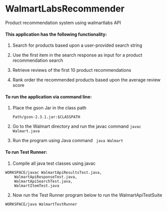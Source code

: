 # WalmartLabsRecommender
Product recommendation system using walmartlabs API

#### This application has the following functionality:

1) Search for products based upon a user-provided search string

2) Use the first item in the search response as input for a product recommendation search

3) Retrieve reviews of the first 10 product recommendations

4) Rank order the recommended products based upon the average review score





#### To run the application via command line:

1)  Place the gson Jar in the class path
   
    ` Path/gson-2.3.1.jar:$CLASSPATH `
   
2) Go to the Walmart directory and run the javac command
   ` javac Walmart.java `
 
3) Run the program using Java command
   ` java Walmart`


#### To run Test Runner:

1) Compile all java test classes using javac

```
WORKSPACE/javac WalmartApiResultsTest.java,
	WalmartApiResponseTest.java,
	WalmartApiSearchTest.java,
	WalmartItemTest.java
```	
2) Now run the Test Runner program below to run the WalmartApiTestSuite

```
WORKSPACE/java WalmartTestRunner
```
